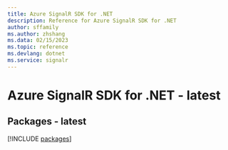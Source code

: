 ```yaml
---
title: Azure SignalR SDK for .NET
description: Reference for Azure SignalR SDK for .NET
author: sffamily
ms.author: zhshang
ms.data: 02/15/2023
ms.topic: reference
ms.devlang: dotnet
ms.service: signalr
---
```

# Azure SignalR SDK for .NET - latest
## Packages - latest
[!INCLUDE [packages](signalr-index.md)]